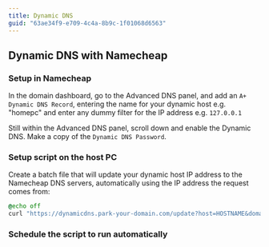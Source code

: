 ```yaml
---
title: Dynamic DNS
guid: "63ae34f9-e709-4c4a-8b9c-1f01068d6563"
---
```


## Dynamic DNS with Namecheap

### Setup in Namecheap

In the domain dashboard, go to the Advanced DNS panel, and add an `A+ Dynamic DNS Record`, entering the name for your dynamic host e.g. "homepc" and enter any dummy filter for the IP address e.g. `127.0.0.1`

Still within the Advanced DNS panel, scroll down and enable the Dynamic DNS. Make a copy of the `Dynamic DNS Password`.

### Setup script on the host PC

Create a batch file that will update your dynamic host IP address to the Namecheap DNS servers, automatically using the IP address the request comes from:

```cmd
@echo off
curl "https://dynamicdns.park-your-domain.com/update?host=HOSTNAME&domain=MYDOMAIN.COM&password=DYNAMICDNSPASSWORD"
```

### Schedule the script to run automatically

